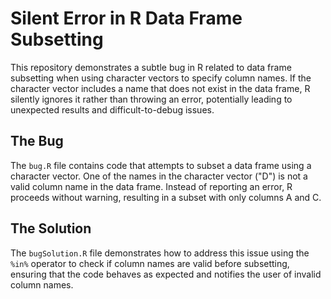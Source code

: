 # Silent Error in R Data Frame Subsetting

This repository demonstrates a subtle bug in R related to data frame subsetting when using character vectors to specify column names.  If the character vector includes a name that does not exist in the data frame, R silently ignores it rather than throwing an error, potentially leading to unexpected results and difficult-to-debug issues.

## The Bug

The `bug.R` file contains code that attempts to subset a data frame using a character vector. One of the names in the character vector ("D") is not a valid column name in the data frame.  Instead of reporting an error, R proceeds without warning, resulting in a subset with only columns A and C.

## The Solution

The `bugSolution.R` file demonstrates how to address this issue using the `%in%` operator to check if column names are valid before subsetting, ensuring that the code behaves as expected and notifies the user of invalid column names.